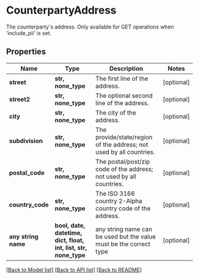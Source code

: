 # CounterpartyAddress

The counterparty's address. Only available for GET operations when 'include_pii' is set.

## Properties
Name | Type | Description | Notes
------------ | ------------- | ------------- | -------------
**street** | **str, none_type** | The first line of the address. | [optional] 
**street2** | **str, none_type** | The optional second line of the address. | [optional] 
**city** | **str, none_type** | The city of the address. | [optional] 
**subdivision** | **str, none_type** | The provide/state/region of the address; not used by all countries. | [optional] 
**postal_code** | **str, none_type** | The postal/post/zip code of the address; not used by all countries. | [optional] 
**country_code** | **str, none_type** | The ISO 3166 country 2-Alpha country code of the address. | [optional] 
**any string name** | **bool, date, datetime, dict, float, int, list, str, none_type** | any string name can be used but the value must be the correct type | [optional]

[[Back to Model list]](../README.md#documentation-for-models) [[Back to API list]](../README.md#documentation-for-api-endpoints) [[Back to README]](../README.md)


